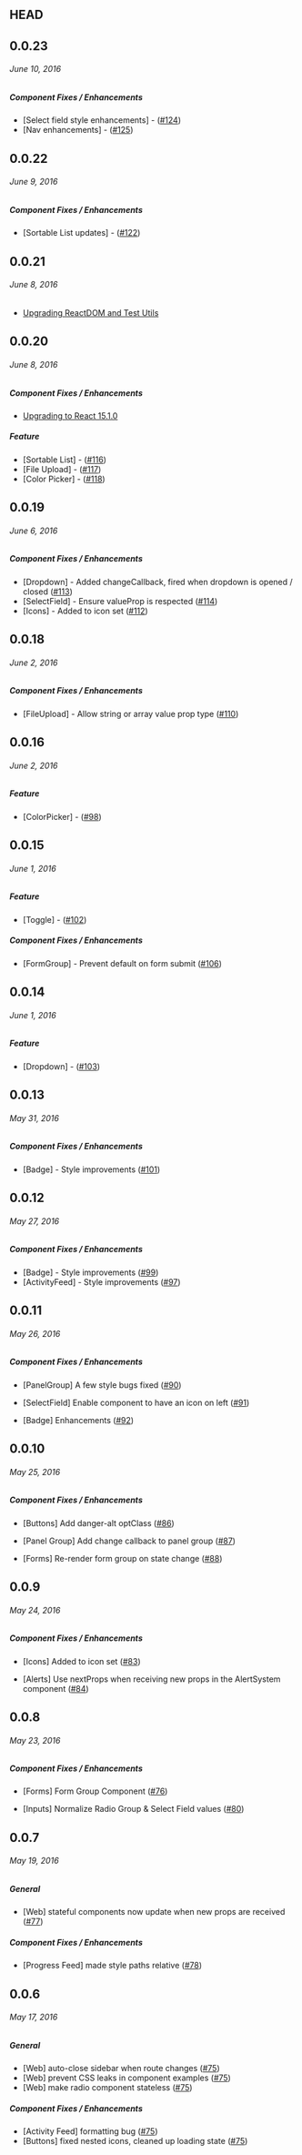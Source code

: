 ## HEAD

## 0.0.23
###### _June 10, 2016_

##### Component Fixes / Enhancements
- [Select field style enhancements] - ([#124](https://github.com/GetAmbassador/react-conventions/pull/124))
- [Nav enhancements] - ([#125](https://github.com/GetAmbassador/react-conventions/pull/125))

## 0.0.22
###### _June 9, 2016_

##### Component Fixes / Enhancements
- [Sortable List updates] - ([#122](https://github.com/GetAmbassador/react-conventions/pull/122))

## 0.0.21
###### _June 8, 2016_
- [Upgrading ReactDOM and Test Utils]([#120](https://github.com/GetAmbassador/react-conventions/pull/120))

## 0.0.20
###### _June 8, 2016_

##### Component Fixes / Enhancements
- [Upgrading to React 15.1.0]([#119](https://github.com/GetAmbassador/react-conventions/pull/119))

##### Feature
- [Sortable List] - ([#116](https://github.com/GetAmbassador/react-conventions/pull/116))
- [File Upload] - ([#117](https://github.com/GetAmbassador/react-conventions/pull/117))
- [Color Picker] - ([#118](https://github.com/GetAmbassador/react-conventions/pull/118))

## 0.0.19
###### _June 6, 2016_

##### Component Fixes / Enhancements
- [Dropdown] - Added changeCallback, fired when dropdown is opened / closed
([#113](https://github.com/GetAmbassador/react-conventions/pull/113))
- [SelectField] - Ensure valueProp is respected
([#114](https://github.com/GetAmbassador/react-conventions/pull/114))
- [Icons] - Added to icon set
([#112](https://github.com/GetAmbassador/react-conventions/pull/112))

## 0.0.18
###### _June 2, 2016_

##### Component Fixes / Enhancements
- [FileUpload] - Allow string or array value prop type
([#110](https://github.com/GetAmbassador/react-conventions/pull/110))

## 0.0.16
###### _June 2, 2016_

##### Feature
- [ColorPicker] - ([#98](https://github.com/GetAmbassador/react-conventions/pull/98))

## 0.0.15
###### _June 1, 2016_

##### Feature
- [Toggle] - ([#102](https://github.com/GetAmbassador/react-conventions/pull/102))

##### Component Fixes / Enhancements
- [FormGroup] - Prevent default on form submit
([#106](https://github.com/GetAmbassador/react-conventions/pull/106))

## 0.0.14
###### _June 1, 2016_

##### Feature
- [Dropdown] - ([#103](https://github.com/GetAmbassador/react-conventions/pull/103))

## 0.0.13
###### _May 31, 2016_

##### Component Fixes / Enhancements
- [Badge] - Style improvements ([#101](https://github.com/GetAmbassador/react-conventions/pull/101))

## 0.0.12
###### _May 27, 2016_

##### Component Fixes / Enhancements
- [Badge] - Style improvements ([#99](https://github.com/GetAmbassador/react-conventions/pull/99))
- [ActivityFeed] - Style improvements ([#97](https://github.com/GetAmbassador/react-conventions/pull/97))

## 0.0.11
###### _May 26, 2016_

##### Component Fixes / Enhancements
- [PanelGroup] A few style bugs fixed
([#90](https://github.com/GetAmbassador/react-conventions/pull/90))

- [SelectField] Enable component to have an icon on left
([#91](https://github.com/GetAmbassador/react-conventions/pull/91))

- [Badge] Enhancements
([#92](https://github.com/GetAmbassador/react-conventions/pull/92))

## 0.0.10
###### _May 25, 2016_

##### Component Fixes / Enhancements
- [Buttons] Add danger-alt optClass
 ([#86](https://github.com/GetAmbassador/react-conventions/pull/86))

- [Panel Group] Add change callback to panel group
 ([#87](https://github.com/GetAmbassador/react-conventions/pull/87))

- [Forms] Re-render form group on state change
 ([#88](https://github.com/GetAmbassador/react-conventions/pull/88))

## 0.0.9
###### _May 24, 2016_

##### Component Fixes / Enhancements
- [Icons] Added to icon set
 ([#83](https://github.com/GetAmbassador/react-conventions/pull/83))

- [Alerts] Use nextProps when receiving new props in the AlertSystem component
  ([#84](https://github.com/GetAmbassador/react-conventions/pull/84))

## 0.0.8
###### _May 23, 2016_

##### Component Fixes / Enhancements
- [Forms] Form Group Component
 ([#76](https://github.com/GetAmbassador/react-conventions/pull/76))

- [Inputs] Normalize Radio Group & Select Field values ([#80](https://github.com/GetAmbassador/react-conventions/pull/80))

## 0.0.7
###### _May 19, 2016_

##### General
- [Web] stateful components now update when new props are received ([#77](https://github.com/GetAmbassador/react-conventions/pull/77))

##### Component Fixes / Enhancements
- [Progress Feed] made style paths relative ([#78](https://github.com/GetAmbassador/react-conventions/pull/78))

## 0.0.6
###### _May 17, 2016_

##### General
- [Web] auto-close sidebar when route changes ([#75](https://github.com/GetAmbassador/react-conventions/pull/75))
- [Web] prevent CSS leaks in component examples ([#75](https://github.com/GetAmbassador/react-conventions/pull/75))
- [Web] make radio component stateless ([#75](https://github.com/GetAmbassador/react-conventions/pull/75))

##### Component Fixes / Enhancements
- [Activity Feed] formatting bug ([#75](https://github.com/GetAmbassador/react-conventions/pull/75))
- [Buttons] fixed nested icons, cleaned up loading state ([#75](https://github.com/GetAmbassador/react-conventions/pull/75))
